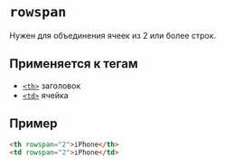 # `rowspan`

Нужен для объединения ячеек из 2 или более строк.

## Применяется к тегам

- [`<th>`](../Tags/th.md) заголовок
- [`<td>`](../Tags/td.md) ячейка

## Пример

```html
<th rowspan="2">iPhone</th>
<td rowspan="2">iPhone</td>
```
